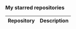 ### My starred repositories
| **Repository** | **Description** |
| -------------- | --------------- |
